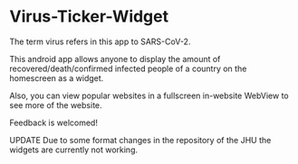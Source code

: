 # Virus-Ticker-Widget
The term virus refers in this app to SARS-CoV-2.


This android app allows anyone to display the amount of recovered/death/confirmed infected people of a country on the homescreen as a widget.



Also, you can view popular websites in a fullscreen in-website WebView to see more of the website.


Feedback is welcomed!


UPDATE
Due to some format changes in the repository of the JHU the widgets are currently not working.
